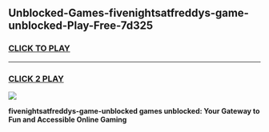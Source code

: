 
## Unblocked-Games-fivenightsatfreddys-game-unblocked-Play-Free-7d325
<h3>
<a href="https://premium76.site?title=fivenightsatfreddys-game-unblocked&ref=24M">CLICK TO PLAY</a></h3>
<hr>

<h3>
<a href="https://premium76.site?title=fivenightsatfreddys-game-unblocked&ref=24M">CLICK 2 PLAY</a>
  
</h3>

<a href="https://premium76.site?title=fivenightsatfreddys-game-unblocked&ref=24M"><img src="https://clearcache.store/games.png"></a>


**fivenightsatfreddys-game-unblocked games unblocked: Your Gateway to Fun and Accessible Online Gaming**
